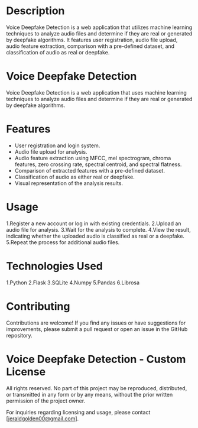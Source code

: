 # Description
Voice Deepfake Detection is a web application that utilizes machine learning techniques to analyze audio files and determine if they are real or generated by deepfake algorithms. It features user registration, audio file upload, audio feature extraction, comparison with a pre-defined dataset, and classification of audio as real or deepfake. 


# Voice Deepfake Detection

Voice Deepfake Detection is a web application that uses machine learning techniques to analyze audio files and determine if they are real or generated by deepfake algorithms.

# Features

- User registration and login system.
- Audio file upload for analysis.
- Audio feature extraction using MFCC, mel spectrogram, chroma features, zero crossing rate, spectral centroid, and spectral flatness.
- Comparison of extracted features with a pre-defined dataset.
- Classification of audio as either real or deepfake.
- Visual representation of the analysis results.

# Usage
1.Register a new account or log in with existing credentials.
2.Upload an audio file for analysis.
3.Wait for the analysis to complete.
4.View the result, indicating whether the uploaded audio is classified as real or a deepfake.
5.Repeat the process for additional audio files.

# Technologies Used
1.Python
2.Flask
3.SQLite
4.Numpy
5.Pandas
6.Librosa

# Contributing

Contributions are welcome! If you find any issues or have suggestions for improvements, please submit a pull request or open an issue in the GitHub repository.

# Voice Deepfake Detection - Custom License

All rights reserved. No part of this project may be reproduced, distributed, or transmitted in any form or by any means, without the prior written permission of the project owner.

For inquiries regarding licensing and usage, please contact [jeraldgolden00@gmail.com].
